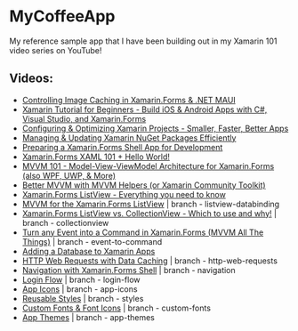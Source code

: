 # MyCoffeeApp

My reference sample app that I have been building out in my Xamarin 101 video series on YouTube!

## Videos:
* [Controlling Image Caching in Xamarin.Forms & .NET MAUI](https://youtu.be/fdL-3mhUThY)
* [Xamarin Tutorial for Beginners - Build iOS & Android Apps with C#, Visual Studio, and Xamarin.Forms](https://youtu.be/zvp7wvbyceo)
* [Configuring & Optimizing Xamarin Projects - Smaller, Faster, Better Apps](https://youtu.be/7kVeC1_14Ag)
* [Managing & Updating Xamarin NuGet Packages Efficiently](https://youtu.be/nDfO74TXQUg)
* [Preparing a Xamarin.Forms Shell App for Development](https://youtu.be/cRvb9TCvB6c)
* [Xamarin.Forms XAML 101 + Hello World!](https://youtu.be/GLfR2uosoSw)
* [MVVM 101 - Model-View-ViewModel Architecture for Xamarin.Forms (also WPF, UWP, & More)](https://youtu.be/Pso1MeX_HvI)
* [Better MVVM with MVVM Helpers (or Xamarin Community Toolkit)](https://youtu.be/y8ZqEOLDeo8)
* [Xamarin.Forms ListView - Everything you need to know](https://youtu.be/VzFqQv8YJNM)
* [MVVM for the Xamarin.Forms ListView](https://youtu.be/71K4PVRLasI) | branch - listview-databinding
* [Xamarin.Forms ListView vs. CollectionView - Which to use and why!](https://youtu.be/_lVM9gpFSbw) | branch - collectionview
* [Turn any Event into a Command in Xamarin.Forms (MVVM All The Things)](https://youtu.be/7mpe_1okwxk) | branch - event-to-command
* [Adding a Database to Xamarin Apps](https://youtu.be/XFP8Np-uRWc)
* [HTTP Web Requests with Data Caching](https://youtu.be/a37qBMt0V9w) | branch - http-web-requests
* [Navigation with Xamarin.Forms Shell](https://www.youtube.com/watch?v=8iYpLMKE_ws) | branch - navigation
* [Login Flow](https://www.youtube.com/watch?v=ylbgWHB_gMI) | branch - login-flow
* [App Icons](https://youtu.be/XEAyAf3_MpU) | branch - app-icons
* [Reusable Styles](https://youtu.be/Se0yF5JXk70) | branch - styles
* [Custom Fonts & Font Icons](https://youtu.be/jZARFd8Gno0) | branch - custom-fonts
* [App Themes](https://youtu.be/4w8TQ8njd3w) | branch - app-themes
